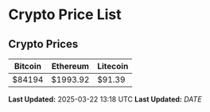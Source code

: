 # Crypto Price List

## Crypto Prices
| Bitcoin | Ethereum | Litecoin |
| ------- | -------- | -------- |
| $84194 | $1993.92 | $91.39 |
**Last Updated:** 2025-03-22 13:18 UTC
**Last Updated:** $DATE$
